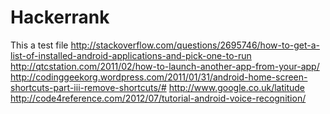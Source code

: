 Hackerrank
==========
This a test file
http://stackoverflow.com/questions/2695746/how-to-get-a-list-of-installed-android-applications-and-pick-one-to-run
http://qtcstation.com/2011/02/how-to-launch-another-app-from-your-app/
http://codinggeekorg.wordpress.com/2011/01/31/android-home-screen-shortcuts-part-iii-remove-shortcuts/#
http://www.google.co.uk/latitude
http://code4reference.com/2012/07/tutorial-android-voice-recognition/
